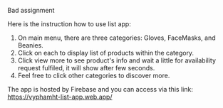 Bad assignment

Here is the instruction how to use list app:
1. On main menu, there are three categories: Gloves, FaceMasks, and Beanies.
2. Click on each to display list of products within the category.
3. Click view more to see product's info and wait a little for availability request fulfiled, it will show after few seconds.
4. Feel free to click other categories to discover more.

The app is hosted by Firebase and you can access via this link: https://vyphamht-list-app.web.app/
